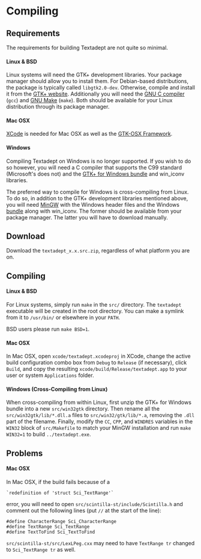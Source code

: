 # Compiling

## Requirements

The requirements for building Textadept are not quite so minimal.

#### Linux & BSD

Linux systems will need the GTK+ development libraries. Your package manager
should allow you to install them. For Debian-based distributions, the package is
typically called `libgtk2.0-dev`. Otherwise, compile and install it from the
[GTK+ website][GTK-Linux]. Additionally you will need the [GNU C compiler][GCC]
(`gcc`) and [GNU Make][Make] (`make`). Both should be available for your Linux
distribution through its package manager.

#### Mac OSX

[XCode][XCode] is needed for Mac OSX as well as the
[GTK-OSX Framework][GTK-OSX-Latest].

#### Windows

Compiling Textadept on Windows is no longer supported. If you wish to do so
however, you will need a C compiler that supports the C99 standard (Microsoft's
does not) and the [GTK+ for Windows bundle][GTK-Win32] and win_iconv libraries.

The preferred way to compile for Windows is cross-compiling from Linux. To do
so, in addition to the GTK+ development libraries mentioned above, you will need
[MinGW][MinGW] with the Windows header files and the Windows [bundle][GTK-Win32]
along with win_iconv. The former should be available from your package manager.
The latter you will have to download manually.

[GTK-Linux]: http://www.gtk.org/download-linux.html
[GCC]: http://gcc.gnu.org
[Make]: http://www.gnu.org/software/make/
[XCode]: http://developer.apple.com/TOOLS/xcode/
[GTK-OSX-Latest]: http://code.google.com/p/textadept/downloads/detail?name=Gtk-Framework-2.14.3-2-test1.dmg
[GTK-Win32]: http://www.gtk.org/download-windows.html
[MinGW]: http://mingw.org

## Download

Download the `textadept_x.x.src.zip`, regardless of what platform you are on.

## Compiling

#### Linux & BSD

For Linux systems, simply run `make` in the `src/` directory. The `textadept`
executable will be created in the root directory. You can make a symlink from
it to `/usr/bin/` or elsewhere in your `PATH`.

BSD users please run `make BSD=1`.

#### Mac OSX

In Mac OSX, open `xcode/textadept.xcodeproj` in XCode, change the active build
configuration combo box from `Debug` to `Release` (if necessary), click `Build`,
and copy the resulting `xcode/build/Release/textadept.app` to your user or
system `Applications` folder.


#### Windows (Cross-Compiling from Linux)

When cross-compiling from within Linux, first unzip the GTK+ for Windows bundle
into a new `src/win32gtk` directory. Then rename all the
`src/win32gtk/lib/*.dll.a` files to `src/win32/gtk/lib/*.a`, removing the `.dll`
part of the filename. Finally, modify the `CC`, `CPP`, and `WINDRES` variables
in the `WIN32` block of `src/Makefile` to match your MinGW installation and run
`make WIN32=1` to build `../textadept.exe`.

## Problems

#### Mac OSX

In Mac OSX, if the build fails because of a

    `redefinition of 'struct Sci_TextRange'`

error, you will need to open `src/scintilla-st/include/Scintilla.h` and comment
out the following lines (put `//` at the start of the line):

    #define CharacterRange Sci_CharacterRange
    #define TextRange Sci_TextRange
    #define TextToFind Sci_TextToFind

`src/scintilla-st/src/LexLPeg.cxx` may need to have `TextRange tr` changed to
`Sci_TextRange tr` as well.
